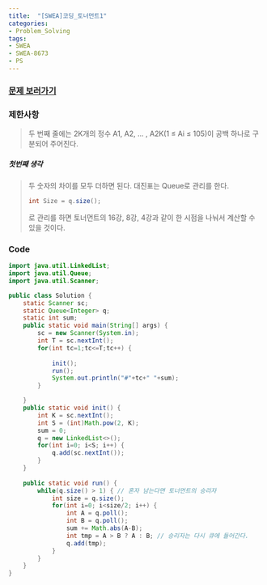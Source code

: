 ```yaml
---
title:  "[SWEA]코딩_토너먼트1"
categories:
- Problem_Solving
tags:
- SWEA
- SWEA-8673
- PS
---
```


### [문제 보러가기]( https://swexpertacademy.com/main/code/problem/problemDetail.do?contestProbId=AW2Jldrqlo4DFASu&categoryId=AW2Jldrqlo4DFASu&categoryType=CODE )



### 제한사항

> 두 번째 줄에는 2K개의 정수 A1, A2, … , A2K(1 ≤ Ai ≤ 105)이 공백 하나로 구분되어 주어진다.

##### 첫번째 생각

> 두 숫자의 차이를 모두 더하면 된다.
> 대진표는 Queue로 관리를 한다.
>
> ```java
> int Size = q.size();
> ```
>
> 로 관리를 하면 토너먼트의 16강, 8강, 4강과 같이 한 시점을 나눠서 계산할 수 있을 것이다.



### Code

```java
import java.util.LinkedList;
import java.util.Queue;
import java.util.Scanner;

public class Solution {
	static Scanner sc;
	static Queue<Integer> q;
	static int sum;
	public static void main(String[] args) {
		sc = new Scanner(System.in);
		int T = sc.nextInt();
		for(int tc=1;tc<=T;tc++) {
			
			init();
			run();
			System.out.println("#"+tc+" "+sum);
		}

	}
	public static void init() {
		int K = sc.nextInt();
		int S = (int)Math.pow(2, K);
		sum = 0;
		q = new LinkedList<>();
		for(int i=0; i<S; i++) {
			q.add(sc.nextInt());
		}
	}
	
	public static void run() {
		while(q.size() > 1) { // 혼자 남는다면 토너먼트의 승리자
			int size = q.size(); 
			for(int i=0; i<size/2; i++) {
				int A = q.poll();
				int B = q.poll();
				sum += Math.abs(A-B);
				int tmp = A > B ? A : B; // 승리자는 다시 큐에 들어간다.
				q.add(tmp);
			}
		}
	}
}
```

